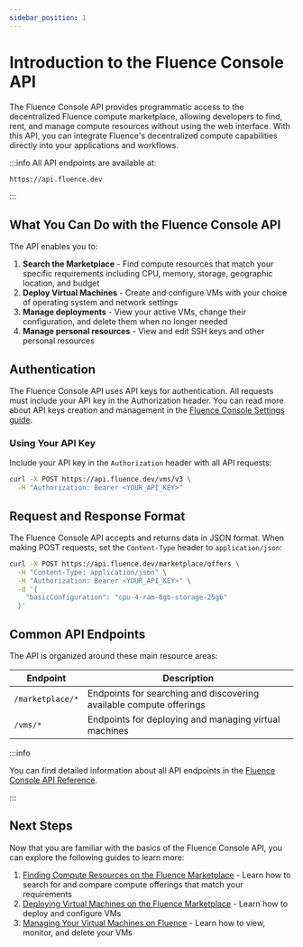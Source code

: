 ```yaml
---
sidebar_position: 1
---
```


# Introduction to the Fluence Console API

The Fluence Console API provides programmatic access to the decentralized Fluence compute marketplace, allowing developers to find, rent, and manage compute resources without using the web interface. With this API, you can integrate Fluence's decentralized compute capabilities directly into your applications and workflows.

:::info
All API endpoints are available at:

```bash
https://api.fluence.dev
```

:::

## What You Can Do with the Fluence Console API

The API enables you to:

1. **Search the Marketplace** - Find compute resources that match your specific requirements including CPU, memory, storage, geographic location, and budget
2. **Deploy Virtual Machines** - Create and configure VMs with your choice of operating system and network settings
3. **Manage deployments** - View your active VMs, change their configuration, and delete them when no longer needed
4. **Manage personal resources** - View and edit SSH keys and other personal resources

## Authentication

The Fluence Console API uses API keys for authentication. All requests must include your API key in the Authorization header. You can read more about API keys creation and management in the [Fluence Console Settings guide](../settings/settings.md).

### Using Your API Key

Include your API key in the `Authorization` header with all API requests:

```bash
curl -X POST https://api.fluence.dev/vms/v3 \
  -H "Authorization: Bearer <YOUR_API_KEY>"
```

## Request and Response Format

The Fluence Console API accepts and returns data in JSON format. When making POST requests, set the `Content-Type` header to `application/json`:

```bash
curl -X POST https://api.fluence.dev/marketplace/offers \
  -H "Content-Type: application/json" \
  -H "Authorization: Bearer <YOUR_API_KEY>" \
  -d '{
    "basicConfiguration": "cpu-4-ram-8gb-storage-25gb"
  }'
```

## Common API Endpoints

The API is organized around these main resource areas:

| Endpoint         | Description                                                         |
| ---------------- | ------------------------------------------------------------------- |
| `/marketplace/*` | Endpoints for searching and discovering available compute offerings |
| `/vms/*`         | Endpoints for deploying and managing virtual machines               |

:::info

You can find detailed information about all API endpoints in the [Fluence Console API Reference](https://api.fluence.dev/docs).

:::

## Next Steps

Now that you are familiar with the basics of the Fluence Console API, you can explore the following guides to learn more:

1. [Finding Compute Resources on the Fluence Marketplace](./get_offerings/get_offerings.md) - Learn how to search for and compare compute offerings that match your requirements
2. [Deploying Virtual Machines on the Fluence Marketplace](./order_vm/order_vm.md) - Learn how to deploy and configure VMs
3. [Managing Your Virtual Machines on Fluence](./manage_vms/manage_vms.md) - Learn how to view, monitor, and delete your VMs
